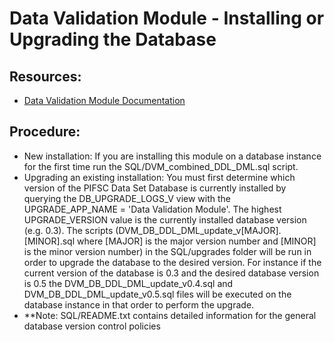 # Data Validation Module - Installing or Upgrading the Database
## Resources:
- [Data Validation Module Documentation](./Data%20Validation%20Module%20Documentation.MD)

## Procedure:
- New installation: If you are installing this module on a database instance for the first time run the SQL/DVM_combined_DDL_DML.sql script.
- Upgrading an existing installation: You must first determine which version of the PIFSC Data Set Database is currently installed by querying the DB_UPGRADE_LOGS_V view with the UPGRADE_APP_NAME = 'Data Validation Module'.  The highest UPGRADE_VERSION value is the currently installed database version (e.g. 0.3).  The scripts (DVM_DB_DDL_DML_update_v[MAJOR].[MINOR].sql where [MAJOR] is the major version number and [MINOR] is the minor version number) in the SQL/upgrades folder will be run in order to upgrade the database to the desired version.  For instance if the current version of the database is 0.3 and the desired database version is 0.5 the DVM_DB_DDL_DML_update_v0.4.sql and DVM_DB_DDL_DML_update_v0.5.sql files will be executed on the database instance in that order to perform the upgrade.  
- **Note: SQL/README.txt contains detailed information for the general database version control policies
